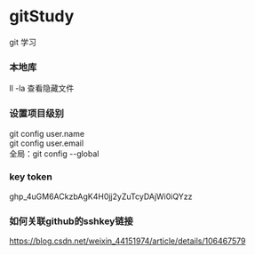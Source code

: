 # gitStudy
git 学习

### 本地库
 ll -la 查看隐藏文件 <br>
 
### 设置项目级别
git config user.name <br>
git config user.email <br>
全局：git config --global

### key token
 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

### 如何关联github的sshkey链接
https://blog.csdn.net/weixin_44151974/article/details/106467579